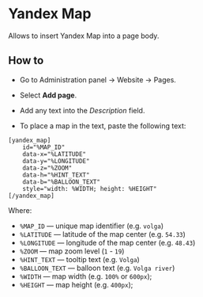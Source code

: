 # Yandex Map

Allows to insert Yandex Map into a page body.

## How to

* Go to Administration panel &rarr; Website &rarr; Pages.

* Select **Add page**.

* Add any text into the *Description* field.

* To place a map in the text, paste the following text:
```
[yandex_map]
    id="%MAP_ID"
    data-x="%LATITUDE"
    data-y="%LONGITUDE"
    data-z="%ZOOM"
    data-h="%HINT_TEXT"
    data-b="%BALLOON_TEXT"
    style="width: %WIDTH; height: %HEIGHT"
[/yandex_map]
```

Where:

- `%MAP_ID` — unique map identifier (e.g. `volga`)
- `%LATITUDE` — latitude of the map center (e.g. `54.33`)
- `%LONGITUDE` — longitude of the map center (e.g. `48.43`)
- `%ZOOM` — map zoom level (`1` - `19`)
- `%HINT_TEXT` — tooltip text (e.g. `Volga`)
- `%BALLOON_TEXT` — balloon text (e.g. `Volga river`)
- `%WIDTH` — map width (e.g. `100%` or `600px`);
- `%HEIGHT` — map height (e.g. `400px`);